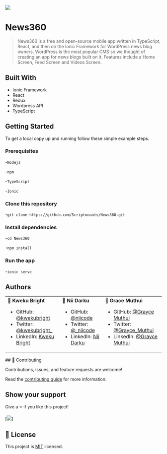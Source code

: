 ![](https://img.shields.io/badge/News360-v1.0.0-blueviolet.svg?style=flat-square)

# News360

> News360 is a free and open-source mobile app written in TypeScript, React, and then on the Ionic Framework for WordPress news blog owners. WordPress is the most popular CMS so we thought of creating an app for news blogs built on it. Features include a Home Screen, Feed Screen and Videos Screen.

## Built With

- Ionic Framework
- React
- Redux
- Wordpress API
- TypeScript

## Getting Started

To get a local copy up and running follow these simple example steps.

### Prerequisites

-`Nodejs`

-`npm`

-`TypeScript`

-`Ionic`

### Clone this repository

-`git clone https://github.com/Scriptonauts/News360.git`

### Install dependencies

-`cd News360`

-`npm install`

### Run the app

-`ionic serve`

## Authors

<table>
<tbody>
<tr>
<td>
👤 <b>Kweku Bright</b>

- GitHub: [@kwekubright](https://github.com/kwekubright)
- Twitter: [@kwekubright\_](https://twitter.com/kwekubright_)
- LinkedIn: [Kweku Bright](https://linkedin.com/in/kwekubright)
</td>
<td>
👤 <b>Nii Darku</b>

- GitHub: [@niicode](https://github.com/niicode)
- Twitter: [@\_niicode](https://twitter.com/_niicode)
- LinkedIn: [Nii Darku](https://linkedin.com/in//nii-darku-dodoo-082018148/)
</td>
<td>
👤 <b>Grace Muthui</b>

- GitHub: [@Grayce Muthui](https://github.com/Graycemuthui)
- Twitter: [@Grayce_Muthui](https://twitter.com/Grayce_Muthui)
- LinkedIn: [@Grayce Muthui](http://www.linkedin.com/in/grayce-muthui-a17294226)
</td>
</tr>
</tbody>
</table>
## 🤝 Contributing

Contributions, issues, and feature requests are welcome!

Read the [contributing guide](Contribution.md) for more information.

## Show your support

Give a ⭐️ if you like this project!

[![](https://img.shields.io/badge/stars-%7B%7B%20stars%20%7D%7D-blueviolet)]

## 📝 License

This project is [MIT](./MIT.md) licensed.
